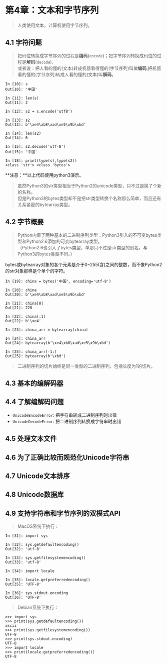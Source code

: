 # 第4章：文本和字节序列
> 人类使用文本，计算机使用字节序列。

## 4.1 字符问题
> 把码位转换成字节序列的过程是**编码**(`encode`)；把字节序列转换成码位的过程是**解码**(`decode`).  
或者说：把人看的懂的(文本)转成机器看得懂的(字节序列)叫做**编码**;把机器看的懂的(字节序列)转成人看的懂的(文本)叫**解码**。

```
In [10]: s
Out[10]: '中国'

In [11]: len(s)
Out[11]: 2

In [12]: s2 = s.encode('utf8')

In [13]: s2
Out[13]: b'\xe4\xb8\xad\xe5\x9b\xbd'

In [14]: len(s2)
Out[14]: 6

In [15]: s2.decode('utf-8')
Out[15]: '中国'

In [18]: print(type(s),type(s2))
<class 'str'> <class 'bytes'>
```
**注意：**以上代码使用python3演示。

> 虽然Python3的str类型相当于Python2的unicode类型，只不过是换了个新的名称。  
但是Python3的bytes类型却不是把str类型转换个名称那么简单，而且还有关系紧密的bytearray类型。

## 4.2 字节概要
> Python内置了两种基本的二进制序列类型：Python3引入的不可变bytes类型和Python2.6添加的可变bytearray类型。  
（Python2.6也引入了bytes类型，单那只不过是str类型的别名，与Python3的bytes类型不同。）

bytes或bytearray对象的各个元素是介于0~255(含)之间的整数，而不像Python2的str对象那样是个单个的字符。

```
In [19]: china = bytes('中国', encoding='utf-8')

In [20]: china
Out[20]: b'\xe4\xb8\xad\xe5\x9b\xbd'

In [21]: china[0]
Out[21]: 228

In [22]: china[:1]
Out[22]: b'\xe4'

In [23]: china_arr = bytearray(china)

In [24]: china_arr
Out[24]: bytearray(b'\xe4\xb8\xad\xe5\x9b\xbd')

In [25]: china_arr[-1:]
Out[25]: bytearray(b'\xbd')
```
> 二进制序列的切片始终是同一类型的二进制序列，包括长度为1的切片。

## 4.3 基本的编解码器

## 4.4 了解编解码问题
- `UnicodeEncodeError`: 把字符串转成二进制序列时出错
- `UnicodeDecodeError`: 把二进制序列转换成字符串时出错

## 4.5 处理文本文件

## 4.6 为了正确比较而规范化Unicode字符串

## 4.7 Unicode文本排序

## 4.8 Unicode数据库

## 4.9 支持字符串和字节序列的双模式API


> MacOS系统下执行：

```
In [31]: import sys

In [32]: sys.getdefaultencoding()
Out[32]: 'utf-8'

In [33]: sys.getfilesystemencoding()
Out[33]: 'utf-8'

In [34]: import locale

In [35]: locale.getpreferredencoding()
Out[35]: 'UTF-8'

In [36]: sys.stdout.encoding
Out[36]: 'UTF-8'
```

> Debian系统下执行：

```
>>> import sys
>>> print(sys.getdefaultencoding())
ascii
>>> print(sys.getfilesystemencoding())
UTF-8
>>> print(sys.stdout.encoding)
UTF-8
>>> import locale
>>> print(locale.getpreferredencoding())
UTF-8
```
